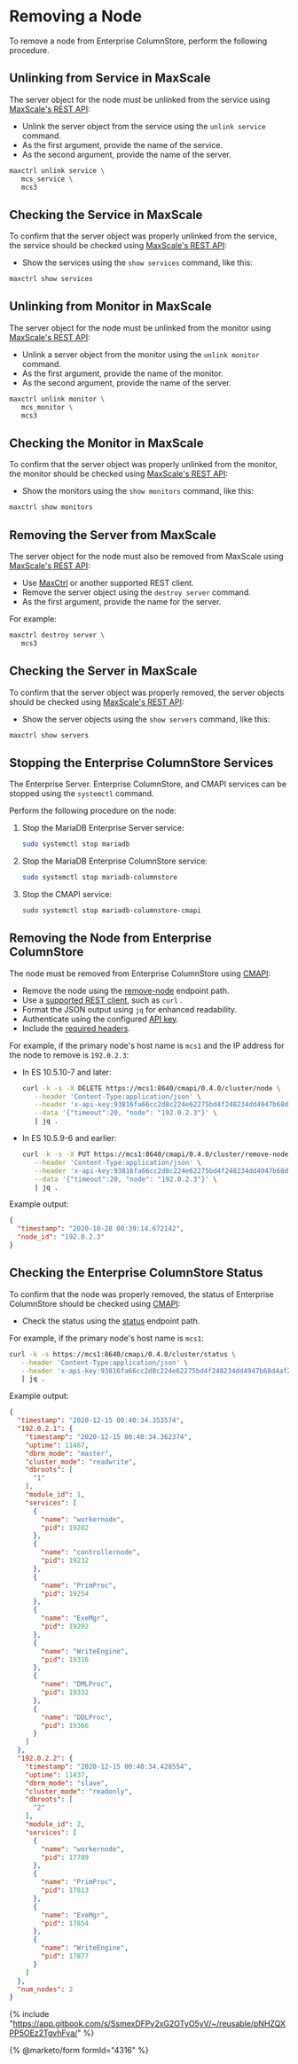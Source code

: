 # Removing a Node

To remove a node from Enterprise ColumnStore, perform the following procedure.

## Unlinking from Service in MaxScale

The server object for the node must be unlinked from the service using [MaxScale's REST API](https://app.gitbook.com/s/0pSbu5DcMSW4KwAkUcmX/reference/maxscale-rest-api):

* Unlink the server object from the service using the `unlink service` command.
* As the first argument, provide the name of the service.
* As the second argument, provide the name of the server.

```bash
maxctrl unlink service \
   mcs_service \
   mcs3
```

## Checking the Service in MaxScale

To confirm that the server object was properly unlinked from the service, the service should be checked using [MaxScale's REST API](https://app.gitbook.com/s/0pSbu5DcMSW4KwAkUcmX/reference/maxscale-rest-api):

* Show the services using the `show services` command, like this:

```bash
maxctrl show services
```

## Unlinking from Monitor in MaxScale

The server object for the node must be unlinked from the monitor using [MaxScale's REST API](https://app.gitbook.com/s/0pSbu5DcMSW4KwAkUcmX/reference/maxscale-rest-api):

* Unlink a server object from the monitor using the `unlink monitor` command.
* As the first argument, provide the name of the monitor.
* As the second argument, provide the name of the server.

```bash
maxctrl unlink monitor \
   mcs_monitor \
   mcs3
```

## Checking the Monitor in MaxScale

To confirm that the server object was properly unlinked from the monitor, the monitor should be checked using [MaxScale's REST API](https://app.gitbook.com/s/0pSbu5DcMSW4KwAkUcmX/reference/maxscale-rest-api):

* Show the monitors using the `show monitors` command, like this:

```bash
maxctrl show monitors
```

## Removing the Server from MaxScale

The server object for the node must also be removed from MaxScale using [MaxScale's REST API](https://app.gitbook.com/s/0pSbu5DcMSW4KwAkUcmX/reference/maxscale-rest-api):

* Use [MaxCtrl](https://app.gitbook.com/s/0pSbu5DcMSW4KwAkUcmX/maxscale-management/administrative-tools-for-mariadb-maxscale-maxctrl) or another supported REST client.
* Remove the server object using the `destroy server` command.
* As the first argument, provide the name for the server.

For example:

```bash
maxctrl destroy server \
   mcs3
```

## Checking the Server in MaxScale

To confirm that the server object was properly removed, the server objects should be checked using [MaxScale's REST API](https://app.gitbook.com/s/0pSbu5DcMSW4KwAkUcmX/reference/maxscale-rest-api):

* Show the server objects using the `show servers` command, like this:

```bash
maxctrl show servers
```

## Stopping the Enterprise ColumnStore Services

The Enterprise Server. Enterprise ColumnStore, and CMAPI services can be stopped using the `systemctl` command.

Perform the following procedure on the node:

1.  Stop the MariaDB Enterprise Server service:

    ```bash
    sudo systemctl stop mariadb
    ```
2.  Stop the MariaDB Enterprise ColumnStore service:

    ```bash
    sudo systemctl stop mariadb-columnstore
    ```
3.  Stop the CMAPI service:

    ```bash
    sudo systemctl stop mariadb-columnstore-cmapi
    ```

## Removing the Node from Enterprise ColumnStore

The node must be removed from Enterprise ColumnStore using [CMAPI](../../reference/cmapi/):

* Remove the node using the [remove-node](../../reference/cmapi/node-delete.md) endpoint path.
* Use a [supported REST client](../../reference/cmapi/#clients), such as `curl` .
* Format the JSON output using `jq` for enhanced readability.
* Authenticate using the configured [API key](../../reference/cmapi/#authentication).
* Include the [required headers](../../reference/cmapi/#required-headers).

For example, if the primary node's host name is `mcs1` and the IP address for the node to remove is `192.0.2.3`:

*   In ES 10.5.10-7 and later:

    ```bash
    curl -k -s -X DELETE https://mcs1:8640/cmapi/0.4.0/cluster/node \
       --header 'Content-Type:application/json' \
       --header 'x-api-key:93816fa66cc2d8c224e62275bd4f248234dd4947b68d4af2b29671dd7d5532dd' \
       --data '{"timeout":20, "node": "192.0.2.3"}' \
       | jq .
    ```
*   In ES 10.5.9-6 and earlier:

    ```bash
    curl -k -s -X PUT https://mcs1:8640/cmapi/0.4.0/cluster/remove-node \
       --header 'Content-Type:application/json' \
       --header 'x-api-key:93816fa66cc2d8c224e62275bd4f248234dd4947b68d4af2b29671dd7d5532dd' \
       --data '{"timeout":20, "node": "192.0.2.3"}' \
       | jq .
    ```

Example output:

```json
{
  "timestamp": "2020-10-28 00:39:14.672142",
  "node_id": "192.0.2.3"
}
```

## Checking the Enterprise ColumnStore Status

To confirm that the node was properly removed, the status of Enterprise ColumnStore should be checked using [CMAPI](../../reference/cmapi/):

* Check the status using the [status](../../reference/cmapi/status.md) endpoint path.

For example, if the primary node's host name is `mcs1`:

```bash
curl -k -s https://mcs1:8640/cmapi/0.4.0/cluster/status \
   --header 'Content-Type:application/json' \
   --header 'x-api-key:93816fa66cc2d8c224e62275bd4f248234dd4947b68d4af2b29671dd7d5532dd' \
   | jq .
```

Example output:

```json
{
  "timestamp": "2020-12-15 00:40:34.353574",
  "192.0.2.1": {
    "timestamp": "2020-12-15 00:40:34.362374",
    "uptime": 11467,
    "dbrm_mode": "master",
    "cluster_mode": "readwrite",
    "dbroots": [
      "1"
    ],
    "module_id": 1,
    "services": [
      {
        "name": "workernode",
        "pid": 19202
      },
      {
        "name": "controllernode",
        "pid": 19232
      },
      {
        "name": "PrimProc",
        "pid": 19254
      },
      {
        "name": "ExeMgr",
        "pid": 19292
      },
      {
        "name": "WriteEngine",
        "pid": 19316
      },
      {
        "name": "DMLProc",
        "pid": 19332
      },
      {
        "name": "DDLProc",
        "pid": 19366
      }
    ]
  },
  "192.0.2.2": {
    "timestamp": "2020-12-15 00:40:34.428554",
    "uptime": 11437,
    "dbrm_mode": "slave",
    "cluster_mode": "readonly",
    "dbroots": [
      "2"
    ],
    "module_id": 2,
    "services": [
      {
        "name": "workernode",
        "pid": 17789
      },
      {
        "name": "PrimProc",
        "pid": 17813
      },
      {
        "name": "ExeMgr",
        "pid": 17854
      },
      {
        "name": "WriteEngine",
        "pid": 17877
      }
    ]
  },
  "num_nodes": 2
}
```

{% include "https://app.gitbook.com/s/SsmexDFPv2xG2OTyO5yV/~/reusable/pNHZQXPP5OEz2TgvhFva/" %}

{% @marketo/form formId="4316" %}
